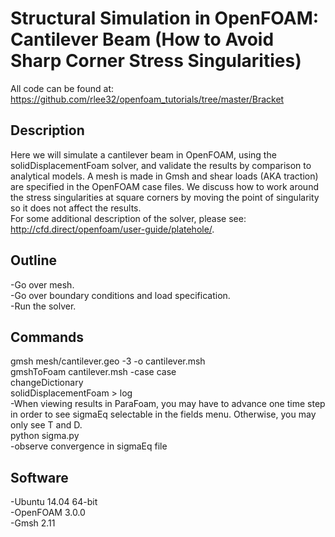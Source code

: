 # Structural Simulation in OpenFOAM: Cantilever Beam (How to Avoid Sharp Corner Stress Singularities)

All code can be found at: https://github.com/rlee32/openfoam_tutorials/tree/master/Bracket  

## Description
Here we will simulate a cantilever beam in OpenFOAM, using the solidDisplacementFoam solver, and validate the results by comparison to analytical models. A mesh is made in Gmsh and shear loads (AKA traction) are specified in the OpenFOAM case files. We discuss how to work around the stress singularities at square corners by moving the point of singularity so it does not affect the results.  
For some additional description of the solver, please see: http://cfd.direct/openfoam/user-guide/platehole/.  

## Outline
-Go over mesh.  
-Go over boundary conditions and load specification.  
-Run the solver.  

## Commands
gmsh mesh/cantilever.geo -3 -o cantilever.msh  
gmshToFoam cantilever.msh -case case  
changeDictionary  
solidDisplacementFoam > log  
-When viewing results in ParaFoam, you may have to advance one time step in order to see sigmaEq selectable in the fields menu. Otherwise, you may only see T and D.  
python sigma.py  
-observe convergence in sigmaEq file  

## Software
-Ubuntu 14.04 64-bit  
-OpenFOAM 3.0.0  
-Gmsh 2.11  


